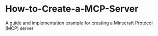 # How-to-Create-a-MCP-Server
A guide and implementation example for creating a Minecraft Protocol (MCP) server
